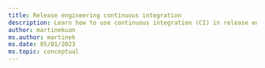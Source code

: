 ```yaml
---
title: Release engineering continuous integration
description: Learn how to use continuous integration (CI) in release engineering by using Azure CI pipelines, source control integration, test integration, and more.
author: martinekuan
ms.author: martinek
ms.date: 05/01/2023
ms.topic: conceptual
---
```

